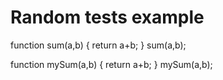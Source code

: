 # Random tests example

function sum(a,b) {
	return a+b;
}
sum(a,b);


function mySum(a,b) {
	return a+b;
}
mySum(a,b);